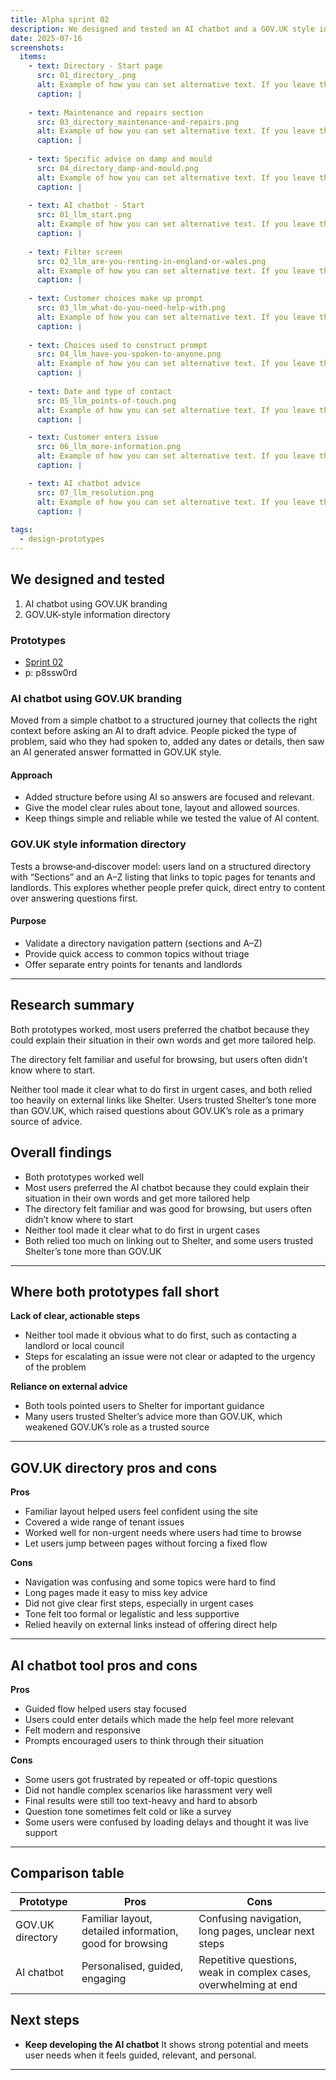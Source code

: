 ```yaml
---
title: Alpha sprint 02
description: We designed and tested an AI chatbot and a GOV.UK style information directory.
date: 2025-07-16
screenshots:
  items:
    - text: Directory - Start page
      src: 01_directory_.png
      alt: Example of how you can set alternative text. If you leave this off, the default alt text will be 'Screenshot of [image title]'.
      caption: |
        
    - text: Maintenance and repairs section
      src: 03_directory_maintenance-and-repairs.png
      alt: Example of how you can set alternative text. If you leave this off, the default alt text will be 'Screenshot of [image title]'.
      caption: |
        
    - text: Specific advice on damp and mould
      src: 04_directory_damp-and-mould.png
      alt: Example of how you can set alternative text. If you leave this off, the default alt text will be 'Screenshot of [image title]'.
      caption: |
        
    - text: AI chatbot - Start
      src: 01_llm_start.png
      alt: Example of how you can set alternative text. If you leave this off, the default alt text will be 'Screenshot of [image title]'.
      caption: |
        
    - text: Filter screen
      src: 02_llm_are-you-renting-in-england-or-wales.png
      alt: Example of how you can set alternative text. If you leave this off, the default alt text will be 'Screenshot of [image title]'.
      caption: |
        
    - text: Customer choices make up prompt
      src: 03_llm_what-do-you-need-help-with.png
      alt: Example of how you can set alternative text. If you leave this off, the default alt text will be 'Screenshot of [image title]'.
      caption: |
        
    - text: Choices used to construct prompt
      src: 04_llm_have-you-spoken-to-anyone.png
      alt: Example of how you can set alternative text. If you leave this off, the default alt text will be 'Screenshot of [image title]'.
      caption: |
        
    - text: Date and type of contact
      src: 05_llm_points-of-touch.png
      alt: Example of how you can set alternative text. If you leave this off, the default alt text will be 'Screenshot of [image title]'.
      caption: |

    - text: Customer enters issue
      src: 06_llm_more-information.png
      alt: Example of how you can set alternative text. If you leave this off, the default alt text will be 'Screenshot of [image title]'.
      caption: |

    - text: AI chatbot advice
      src: 07_llm_resolution.png
      alt: Example of how you can set alternative text. If you leave this off, the default alt text will be 'Screenshot of [image title]'.
      caption: |
        
tags:
  - design-prototypes
---
```


## We designed and tested

1. AI chatbot using GOV.UK branding  
2. GOV.UK-style information directory  

### Prototypes
- [Sprint 02](https://prs-landlord-ombudsman-131a07ff82e5.herokuapp.com/prototypes/sprint-02/)
- p: p8ssw0rd

### AI chatbot using GOV.UK branding
Moved from a simple chatbot to a structured journey that collects the right context before asking an AI to draft advice. People picked the type of problem, said who they had spoken to, added any dates or details, then saw an AI generated answer formatted in GOV.UK style.

#### Approach
  - Added structure before using AI so answers are focused and relevant.
  - Give the model clear rules about tone, layout and allowed sources.
  - Keep things simple and reliable while we tested the value of AI content.

### GOV.UK style information directory
Tests a browse‑and‑discover model: users land on a structured directory with “Sections” and an A–Z listing that links to topic pages for tenants and landlords. This explores whether people prefer quick, direct entry to content over answering questions first.

#### Purpose
  - Validate a directory navigation pattern (sections and A–Z)
  - Provide quick access to common topics without triage
  - Offer separate entry points for tenants and landlords

---

## Research summary

Both prototypes worked, most users preferred the chatbot because they could explain their situation in their own words and get more tailored help. 

The directory felt familiar and useful for browsing, but users often didn’t know where to start. 

Neither tool made it clear what to do first in urgent cases, and both relied too heavily on external links like Shelter. Users trusted Shelter’s tone more than GOV.UK, which raised questions about GOV.UK’s role as a primary source of advice.


## Overall findings

- Both prototypes worked well  
- Most users preferred the AI chatbot because they could explain their situation in their own words and get more tailored help  
- The directory felt familiar and was good for browsing, but users often didn’t know where to start  
- Neither tool made it clear what to do first in urgent cases  
- Both relied too much on linking out to Shelter, and some users trusted Shelter’s tone more than GOV.UK

---

## Where both prototypes fall short

**Lack of clear, actionable steps**  
- Neither tool made it obvious what to do first, such as contacting a landlord or local council  
- Steps for escalating an issue were not clear or adapted to the urgency of the problem

**Reliance on external advice**  
- Both tools pointed users to Shelter for important guidance  
- Many users trusted Shelter’s advice more than GOV.UK, which weakened GOV.UK’s role as a trusted source

---

## GOV.UK directory pros and cons

**Pros**

- Familiar layout helped users feel confident using the site  
- Covered a wide range of tenant issues  
- Worked well for non-urgent needs where users had time to browse  
- Let users jump between pages without forcing a fixed flow

**Cons**

- Navigation was confusing and some topics were hard to find  
- Long pages made it easy to miss key advice  
- Did not give clear first steps, especially in urgent cases  
- Tone felt too formal or legalistic and less supportive  
- Relied heavily on external links instead of offering direct help

---

## AI chatbot tool pros and cons

**Pros**

- Guided flow helped users stay focused  
- Users could enter details which made the help feel more relevant  
- Felt modern and responsive  
- Prompts encouraged users to think through their situation  

**Cons**

- Some users got frustrated by repeated or off-topic questions  
- Did not handle complex scenarios like harassment very well  
- Final results were still too text-heavy and hard to absorb  
- Question tone sometimes felt cold or like a survey  
- Some users were confused by loading delays and thought it was live support

---

## Comparison table

| Prototype        | Pros                                                  | Cons                                                              |
|------------------|-------------------------------------------------------|-------------------------------------------------------------------|
| GOV.UK directory | Familiar layout, detailed information, good for browsing | Confusing navigation, long pages, unclear next steps              |
| AI chatbot       | Personalised, guided, engaging                        | Repetitive questions, weak in complex cases, overwhelming at end  |

## Next steps

- **Keep developing the AI chatbot**
  It shows strong potential and meets user needs when it feels guided, relevant, and personal.

---




